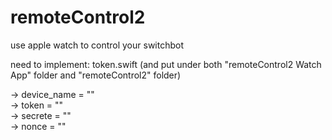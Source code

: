 # remoteControl2
use apple watch to control your switchbot

need to implement:
token.swift (and put under both "remoteControl2 Watch App" folder and "remoteControl2" folder)

-> device_name = "" \
-> token = "" \
-> secrete = "" \
-> nonce = "" 
